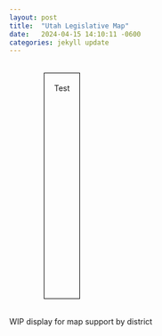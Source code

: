 ```yaml
---
layout: post
title:  "Utah Legislative Map"
date:   2024-04-15 14:10:11 -0600
categories: jekyll update
---
```


<div style="display:flex">
  <script src="{% link assets/js/map.js %}" type="text/javascript"></script>
  <div id="map-container" style="height:50ch;width:fit-content;margin-left:5ch"></div>
  <div id="map-side-window" style="width:auto;margin:2ch;padding:2ch;border: 1px solid black">Test</div>
</div>

WIP display for map support by district
